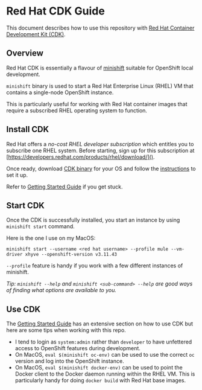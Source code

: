 Red Hat CDK Guide
===

This document describes how to use this repository with [Red Hat Container Development Kit (CDK)](https://developers.redhat.com/products/cdk).

Overview
---

Red Hat CDK is essentially a flavour of [minishift](https://github.com/minishift/minishift) suitable for OpenShift local development.

`minishift` binary is used to start a Red Hat Enterprise Linux (RHEL) VM that contains a single-node OpenShift instance.

This is particularly useful for working with Red Hat container images that require a subscribed RHEL operating system to function.

Install CDK
---

Red Hat offers a _no-cost RHEL developer subscription_ which entitles you to subscribe one RHEL system. Before starting, sign up for this subscription at [https://developers.redhat.com/products/rhel/download/]().

Once ready, download [CDK binary](https://developers.redhat.com/products/cdk/download/) for your OS and follow the [instructions](https://developers.redhat.com/products/cdk/hello-world/) to set it up.

Refer to [Getting Started Guide](https://access.redhat.com/documentation/en-us/red_hat_container_development_kit/3.7/html-single/getting_started_guide/#getting_started_with_container_development_kit) if you get stuck.

Start CDK
---

Once the CDK is successfully installed, you start an instance by using `minishift start` command.

Here is the one I use on my MacOS: 

```
minishift start --username <red hat username> --profile mule --vm-driver xhyve --openshift-version v3.11.43
```

`--profile` feature is handy if you work with a few different instances of minishift.

_Tip: `minishift --help` and `minishift <sub-command> --help` are good ways of finding what options are available to you._

Use CDK
---

The [Getting Started Guide](https://access.redhat.com/documentation/en-us/red_hat_container_development_kit/3.7/html-single/getting_started_guide/#using_cdk) has an extensive section on how to use CDK but here are some tips when working with this repo.

* I tend to login as `system:admin` rather than `developer` to have unfettered access to OpenShift features during development.
* On MacOS, `eval $(minishift oc-env)` can be used to use the correct `oc` version and log into the OpenShift instance.
* On MacOS, `eval $(minishift docker-env)` can be used to point the Docker client to the Docker daemon running within the RHEL VM. This is particularly handy for doing `docker build` with Red Hat base images.
